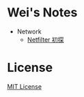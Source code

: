 # Wei's Notes

* Network
  - [Netfilter 初探](networking/netfilter_beginning.md)
  
# License

[MIT License](LICENSE)

